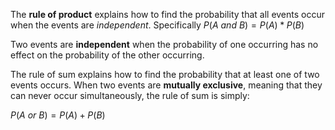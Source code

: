 The **rule of product** explains how to find the probability that all events occur when the events are _independent_. Specifically $P(A\:and\:B) = P(A) * P(B)$

Two events are **independent** when the probability of one occurring has no effect on the probability of the other occurring.

The rule of sum explains how to find the probability that at least one of two events occurs. When two events are **mutually exclusive**, meaning that they can never occur simultaneously, the rule of sum is simply:

$P(A\:or\:B) = P(A) + P(B)$